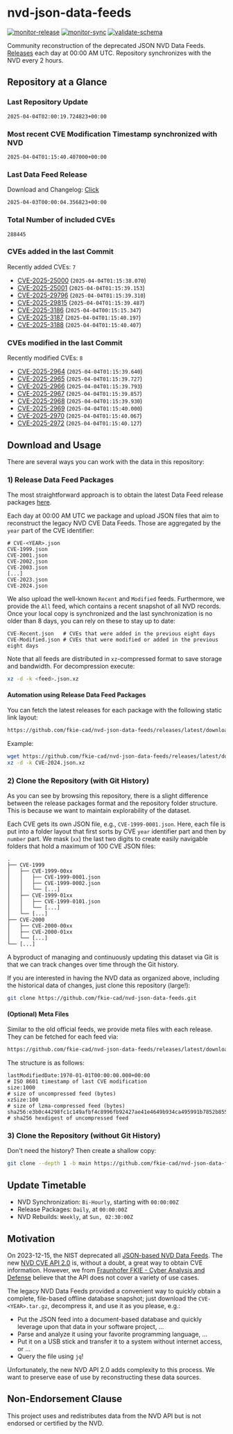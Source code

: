 # nvd-json-data-feeds

[![monitor-release](https://github.com/fkie-cad/nvd-json-data-feeds/actions/workflows/monitor_release.yml/badge.svg)](https://github.com/fkie-cad/nvd-json-data-feeds/actions/workflows/monitor_release.yml)
[![monitor-sync](https://github.com/fkie-cad/nvd-json-data-feeds/actions/workflows/monitor_sync.yml/badge.svg)](https://github.com/fkie-cad/nvd-json-data-feeds/actions/workflows/monitor_sync.yml)
[![validate-schema](https://github.com/fkie-cad/nvd-json-data-feeds/actions/workflows/validate_schema.yml/badge.svg)](https://github.com/fkie-cad/nvd-json-data-feeds/actions/workflows/validate_schema.yml)

Community reconstruction of the deprecated JSON NVD Data Feeds.
[Releases](https://github.com/fkie-cad/nvd-json-data-feeds/releases/latest) each day at 00:00 AM UTC.
Repository synchronizes with the NVD every 2 hours.

## Repository at a Glance

### Last Repository Update

```plain
2025-04-04T02:00:19.724823+00:00
```

### Most recent CVE Modification Timestamp synchronized with NVD

```plain
2025-04-04T01:15:40.407000+00:00
```

### Last Data Feed Release

Download and Changelog: [Click](https://github.com/fkie-cad/nvd-json-data-feeds/releases/latest)

```plain
2025-04-03T00:00:04.356823+00:00
```

### Total Number of included CVEs

```plain
288445
```

### CVEs added in the last Commit

Recently added CVEs: `7`

- [CVE-2025-25000](CVE-2025/CVE-2025-250xx/CVE-2025-25000.json) (`2025-04-04T01:15:38.070`)
- [CVE-2025-25001](CVE-2025/CVE-2025-250xx/CVE-2025-25001.json) (`2025-04-04T01:15:39.153`)
- [CVE-2025-29796](CVE-2025/CVE-2025-297xx/CVE-2025-29796.json) (`2025-04-04T01:15:39.310`)
- [CVE-2025-29815](CVE-2025/CVE-2025-298xx/CVE-2025-29815.json) (`2025-04-04T01:15:39.487`)
- [CVE-2025-3186](CVE-2025/CVE-2025-31xx/CVE-2025-3186.json) (`2025-04-04T00:15:15.347`)
- [CVE-2025-3187](CVE-2025/CVE-2025-31xx/CVE-2025-3187.json) (`2025-04-04T01:15:40.197`)
- [CVE-2025-3188](CVE-2025/CVE-2025-31xx/CVE-2025-3188.json) (`2025-04-04T01:15:40.407`)


### CVEs modified in the last Commit

Recently modified CVEs: `8`

- [CVE-2025-2964](CVE-2025/CVE-2025-29xx/CVE-2025-2964.json) (`2025-04-04T01:15:39.640`)
- [CVE-2025-2965](CVE-2025/CVE-2025-29xx/CVE-2025-2965.json) (`2025-04-04T01:15:39.727`)
- [CVE-2025-2966](CVE-2025/CVE-2025-29xx/CVE-2025-2966.json) (`2025-04-04T01:15:39.793`)
- [CVE-2025-2967](CVE-2025/CVE-2025-29xx/CVE-2025-2967.json) (`2025-04-04T01:15:39.857`)
- [CVE-2025-2968](CVE-2025/CVE-2025-29xx/CVE-2025-2968.json) (`2025-04-04T01:15:39.930`)
- [CVE-2025-2969](CVE-2025/CVE-2025-29xx/CVE-2025-2969.json) (`2025-04-04T01:15:40.000`)
- [CVE-2025-2970](CVE-2025/CVE-2025-29xx/CVE-2025-2970.json) (`2025-04-04T01:15:40.067`)
- [CVE-2025-2972](CVE-2025/CVE-2025-29xx/CVE-2025-2972.json) (`2025-04-04T01:15:40.127`)


## Download and Usage

There are several ways you can work with the data in this repository:

### 1) Release Data Feed Packages

The most straightforward approach is to obtain the latest Data Feed release packages [here](https://github.com/fkie-cad/nvd-json-data-feeds/releases/latest).

Each day at 00:00 AM UTC we package and upload JSON files that aim to reconstruct the legacy NVD CVE Data Feeds.
Those are aggregated by the `year` part of the CVE identifier:

```
# CVE-<YEAR>.json
CVE-1999.json
CVE-2001.json
CVE-2002.json
CVE-2003.json
[...]
CVE-2023.json
CVE-2024.json
```

We also upload the well-known `Recent` and `Modified` feeds.
Furthermore, we provide the `All` feed, which contains a recent snapshot of all NVD records.
Once your local copy is synchronized and the last synchronization is no older than 8 days, you can rely on these to stay up to date:

```plain
CVE-Recent.json   # CVEs that were added in the previous eight days
CVE-Modified.json # CVEs that were modified or added in the previous eight days
```

Note that all feeds are distributed in `xz`-compressed format to save storage and bandwidth.
For decompression execute:

```sh
xz -d -k <feed>.json.xz
```

#### Automation using Release Data Feed Packages

You can fetch the latest releases for each package with the following static link layout:

```sh
https://github.com/fkie-cad/nvd-json-data-feeds/releases/latest/download/CVE-<YEAR>.json.xz
```

Example:

```sh
wget https://github.com/fkie-cad/nvd-json-data-feeds/releases/latest/download/CVE-2024.json.xz
xz -d -k CVE-2024.json.xz
```

### 2) Clone the Repository (with Git History)

As you can see by browsing this repository, there is a slight difference between the release packages format and the repository folder structure.
This is because we want to maintain explorability of the dataset.

Each CVE gets its own JSON file, e.g., `CVE-1999-0001.json`.
Here, each file is put into a folder layout that first sorts by CVE `year` identifier part and then by `number` part.
We mask (`xx`) the last two digits to create easily navigable folders that hold a maximum of 100 CVE JSON files:

```plain
.
├── CVE-1999
│   ├── CVE-1999-00xx
│   │   ├── CVE-1999-0001.json
│   │   ├── CVE-1999-0002.json
│   │   └── [...]
│   ├── CVE-1999-01xx
│   │   ├── CVE-1999-0101.json
│   │   └── [...]
│   └── [...]
├── CVE-2000
│   ├── CVE-2000-00xx
│   ├── CVE-2000-01xx
│   └── [...]
└── [...]
```

A byproduct of managing and continuously updating this dataset via Git is that we can track changes over time through the Git history.

If you are interested in having the NVD data as organized above, including the historical data of changes, just clone this repository (large!):

```sh
git clone https://github.com/fkie-cad/nvd-json-data-feeds.git
```

#### (Optional) Meta Files

Similar to the old official feeds, we provide meta files with each release. They can be fetched for each feed via:

```sh
https://github.com/fkie-cad/nvd-json-data-feeds/releases/latest/download/CVE-<YEAR>.meta
```

The structure is as follows:

```plain
lastModifiedDate:1970-01-01T00:00:00.000+00:00                          # ISO 8601 timestamp of last CVE modification
size:1000                                                               # size of uncompressed feed (bytes)
xzSize:100                                                              # size of lzma-compressed feed (bytes)
sha256:e3b0c44298fc1c149afbf4c8996fb92427ae41e4649b934ca495991b7852b855 # sha256 hexdigest of uncompressed feed
```

### 3) Clone the Repository (without Git History)

Don't need the history? Then create a shallow copy:

```sh
git clone --depth 1 -b main https://github.com/fkie-cad/nvd-json-data-feeds.git
```


## Update Timetable

* NVD Synchronization: `Bi-Hourly`, starting with `00:00:00Z`
* Release Packages: `Daily`, at `00:00:00Z`
* NVD Rebuilds: `Weekly`, at `Sun, 02:30:00Z`


## Motivation

On 2023-12-15, the NIST deprecated all [JSON-based NVD Data Feeds](https://nvd.nist.gov/vuln/data-feeds#divRetirementBanner-1).
The new [NVD CVE API 2.0](https://nvd.nist.gov/developers/vulnerabilities) is, without a doubt, a great way to obtain CVE information.
However, we from [Fraunhofer FKIE - Cyber Analysis and Defense](https://www.fkie.fraunhofer.de/en/departments/cad.html) believe that the API does not cover a variety of use cases.

The legacy NVD Data Feeds provided a convenient way to quickly obtain a complete, file-based offline database snapshot; just download the `CVE-<YEAR>.tar.gz`, decompress it, and use it as you please, e.g.:

- Put the JSON feed into a document-based database and quickly leverage upon that data in your software project, ...
- Parse and analyze it using your favorite programming language, ...
- Put it on a USB stick and transfer it to a system without internet access, or ...
- Query the file using `jq`!

Unfortunately, the new NVD API 2.0 adds complexity to this process.
We want to preserve ease of use by reconstructing these data sources.

## Non-Endorsement Clause

This project uses and redistributes data from the NVD API but is not endorsed or certified by the NVD.